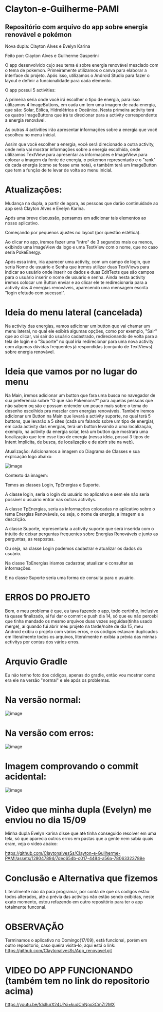 # Clayton-e-Guilherme-PAMI
## Repositório com arquivo do app sobre energia renovável e pokémon

Nova dupla: Clayton Alves e Evelyn Karina

Feito por: Clayton Alves e Guilherme Gasperini

O app desenvolvido cujo seu tema é sobre energia renovável mesclado com o tema de pokemon.
Primeiramente utilizamos o canva para elaborar a interface do projeto.
Após isso, utilizamos o Android Studio para fazer o layout e definir a funcionalidade para cada elemento.

O app possui 5 activities:

A primeira seria onde você irá escolher o tipo de energia, para isso utilizamos 4 ImageButtons, em cada um tem uma imagem de cada energia, que são: Solar, Eólica, Hidrelétrica e Oceânica. Nesta primeira activity terá os quatro ImageButtons que irá te direcionar para a activity correspondente a energia renovável.

As outras 4 activities irão apresentar informações sobre a energia que você escolheu no menu inicial.

Assim que você escolher a energia, você será direcionado a outra activity, onde nela vai mostrar informações sobre a energia escolhida, onde utilizamos TextView para apresentar as informações e ImageView para colocar a imagem da fonte de energia, o pokemon representado e o "rank" de cada energia (como se fosse uma nota), e também terá um ImageButton que tem a função de te levar de volta ao menu inicial.

# Atualizações:
Mudança na dupla, a partir de agora, as pessoas que darão continuidade ao app será Clayton Alves e Evelyn Karina.

Após uma breve discussão, pensamos em adicionar tais elementos ao nosso aplicativo.

Começando por pequenos ajustes no layout (por questão estética).

Ao clicar no app, iremos fazer uma "intro" de 3 segundos mais ou menos, exibindo uma ImageView da logo e uma TextView com o nome, que no caso seria PokeEnergy.

Após essa intro, iria aparecer uma activity, com um campo de login, que seria Nome de usuário e Senha que iremos utilizar duas TextViews para indicar ao usuário onde inserir os dados e duas EditTexts que são campos para o usuário inserir o nome de usuário e senha. Ainda nesta activity iremos colocar um Button enviar e ao clicar ele te  redirecionaria para a activity das 4 energias renováveis, aparecendo uma mensagem escrita "login efetudo com sucesso!".

# Ideia do menu lateral (cancelada)
Na activity das energias, vamos adicionar um button que vai chamar um menu lateral, no qual ele exibirá algumas opções, como por exemplo, "Sair" que ao clicar,  vai sair do usuário cadastrado, redirecionando de volta para a tela de login e o "Suporte" no qual iria redirecionar para uma nova activity com algumas dúvidas frequentes já respondidas (conjunto de TextViews) sobre energia renovável.

# Ideia que vamos por no lugar do menu
Na Main, iremos adicionar um button que fara uma busca no navegador de sua preferencia sobre "O que são Pokemons?" para aquelas pessoas que não sabem oq são e possam entender um pouco mais sobre o tema do desenho escolhido pra mesclar com energias renováveis. Também iremos adicionar um Button na Main que levará a activity suporte, no qual terá 5 buttons, que levarão a 5 sites (cada um falando sobre um tipo de energia), em cada activity das energias, terá um button levando a uma localização, exemplo, na activity da energia solar, terá um button que mostrará uma localização que tem esse tipo de energia (nessa ideia, possui 3 tipos de Intent Implicita, de busca, de localização e de abrir site na web).

Atualização:
Adicionamos a imagem do Diagrama de Classes e sua explicação logo abaixo:

![image](https://github.com/ClaytonalvesSs/Clayton-e-Guilherme-PAMI/assets/128047894/03b8c823-3109-448d-8dcf-598121899b4d)

Contexto da imagem:

Temos as classes Login, TpEnergias e Suporte. 

A classe login, seria o login do usuário no aplicativo e sem ele não seria possível o usuário entrar nas outras activitys.  

A classe TpEnergias, seria as informações colocadas no aplicativo sobre o tema Energias Renováveis, ou seja, o nome da energia, a imagem e a descrição. 

A classe Suporte, representaria a activity suporte que será inserida com o intuito de deixar perguntas frequentes sobre Energias Renováveis e junto as perguntas, as respostas. 

Ou seja, na classe Login podemos cadastrar e atualizar os dados do usuário. 

Na classe TpEnergias iriamos cadastrar, atualizar e consultar as informações. 

E na classe Suporte seria uma forma de consulta para o usuário.

# ERROS DO PROJETO 
Bom, o meu problema é que, eu tava fazendo o app, todo certinho, inclusive tá quase finalizado, aí fui dar o commit e push dia 14, só que eu não percebi que tinha mandado os mesmo arquivos duas vezes seguidas(tinha usado merge), aí quando fui abrir meu projeto na tarde/noite de dia 15, meu Android exibiu o projeto com vários erros, e os códigos estavam duplicados em literalmente todos os arquivos, literalmente n exibia a prévia das minhas activitys por contas dos vários erros.

# Arquvio Gradle
Eu não tenho foto dos códigos, apenas do gradle, então vou mostrar como era ele na versão "normal" e ele após os problemas.

# Na versão normal: 

![image](https://github.com/ClaytonalvesSs/Clayton-e-Guilherme-PAMI/assets/128047894/bb29eefd-d059-4cd8-9a1e-dd031b67d98e)

# Na versão com erros:

![image](https://github.com/ClaytonalvesSs/Clayton-e-Guilherme-PAMI/assets/128047894/294b86cd-b23c-4141-b02b-ff9dd46905a3)

# Imagem comprovando o commit acidental:

![image](https://github.com/ClaytonalvesSs/Clayton-e-Guilherme-PAMI/assets/128047894/e034d479-6077-48df-ab56-35e19c007da6)

# Video que minha dupla (Evelyn) me enviou no dia 15/09
Minha dupla Evelyn karina disse que até tinha conseguido resolver em uma tela, só que aparecia outros erros em pastas que a gente nem sabia quais eram, veja o video abaixo: 

https://github.com/ClaytonalvesSs/Clayton-e-Guilherme-PAMI/assets/128047894/7dec654b-c017-4484-a56a-78063323789e

# Conclusão e Alternativa que fizemos
Literalmente não da para programar, por conta de que os codigos estão todos alterados, até a prévia das activitys não estão sendo exibidas, neste exato momento, estou refazendo em outro repositório para ter o app totalmente funconal.

# OBSERVAÇÃO
Terminamos o aplicativo no Domingo(17/09), está funcional, porém em outro repositorio, caso queira visitá-lo, aqui está o link: https://github.com/ClaytonalvesSs/App_renovavel.git

# VIDEO DO APP FUNCIONANDO (também tem no link do repositorio acima)

https://youtu.be/fdxlIurX24U?si=kudCnNpx3CmZI2MX

